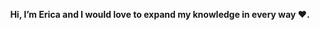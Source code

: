 <p align="center">
  <strong>Hi, I’m Erica and I would love to expand my knowledge in every way ❤️.</strong>
</p>


